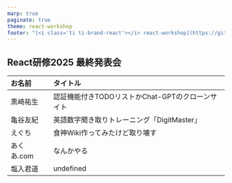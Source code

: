 ```yaml
---
marp: true
paginate: true
theme: react-workshop
footer: "[<i class='ti ti-brand-react'></i> react-workshop](https://github.com/team411-uec/react-workshop-2025)"
---
```


## React研修2025 最終発表会

| お名前     | タイトル                                         |
| :--------- | :----------------------------------------------- |
| 黒崎祐生   | 認証機能付きTODOリストかChat-GPTのクローンサイト |
| 亀谷友紀   | 英語数字聞き取りトレーニング「DigitMaster」      |
| えぐち     | 食神Wiki作ってみたけど取り壊す                   |
| あくあ.com | なんかやる                                       |
| 塩入君道   | undefined                                        |
